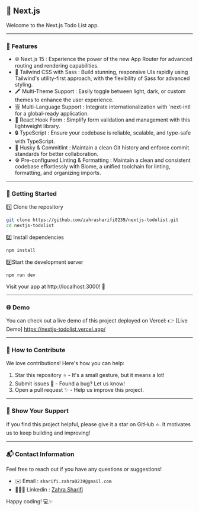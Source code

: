 ## 🚀 Next.js

Welcome to the Next.js Todo List app.

---

### 🎯 Features

- 🌐 Next.js 15 : Experience the power of the new App Router for advanced routing and rendering capabilities.
- 🎨 Tailwind CSS with Sass : Build stunning, responsive UIs rapidly using Tailwind's utility-first approach, with the flexibility of Sass for advanced styling.
- 🖍️ Multi-Theme Support : Easily toggle between light, dark, or custom themes to enhance the user experience.
- 🈴 Multi-Language Support : Integrate internationalization with `next-intl for a global-ready application.
- 📝 React Hook Form : Simplify form validation and management with this lightweight library.
- 🔒 TypeScript : Ensure your codebase is reliable, scalable, and type-safe with TypeScript.
- 🐾 Husky & Commitlint : Maintain a clean Git history and enforce commit standards for better collaboration.
- ⚙️ Pre-configured Linting & Formatting : Maintain a clean and consistent codebase effortlessly with Biome, a unified toolchain for linting, formatting, and organizing imports.

---

### 🚀 Getting Started

1️⃣ Clone the repository

```bash
git clone https://github.com/zahrasharifi0239/nextjs-todolist.git
cd nextjs-todolist
```

2️⃣ Install dependencies

```bash
npm install
```

3️⃣Start the development server

```bash
npm run dev
```

Visit your app at http://localhost:3000! 🎉

---

### 🌐 Demo

You can check out a live demo of this project deployed on Vercel:
👉 [Live Demo] https://nextjs-todolist.vercel.app/

---

### 🌟 How to Contribute

We love contributions! Here's how you can help:

1. Star this repository ⭐ - It's a small gesture, but it means a lot!
2. Submit issues 🐛 - Found a bug? Let us know!
3. Open a pull request ✨ - Help us improve this project.

---

### 📢 Show Your Support

If you find this project helpful, please give it a star on GitHub ⭐. It motivates us to keep building and improving!

---

### 📬 Contact Information

Feel free to reach out if you have any questions or suggestions!

- ✉️ Email : `sharifi.zahra0239@gmail.com`
- 👩🏻‍🎤 Linkedin : [Zahra Sharifi](https://www.linkedin.com/in/zahrasharifi/)

Happy coding! 💻✨
